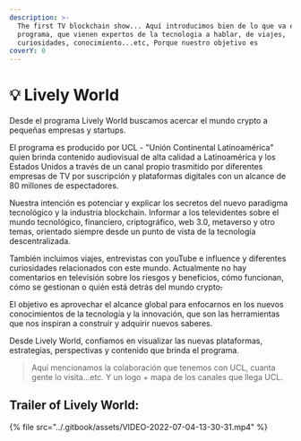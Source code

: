 ```yaml
---
description: >-
  The first TV blockchain show... Aquí introducimos bien de lo que va el
  programa, que vienen expertos de la tecnologia a hablar, de viajes,
  curiosidades, conocimiento...etc, Porque nuestro objetivo es
coverY: 0
---
```


# 💡 Lively World

>

Desde el programa Lively World buscamos acercar el mundo crypto a pequeñas empresas y startups.

El programa es producido por UCL - "Unión Continental Latinoamérica" quien brinda contenido audiovisual de alta calidad a Latinoamérica y los Estados Unidos a través de un canal propio trasmitido por diferentes empresas de TV por suscripción y plataformas digitales con un alcance de 80 millones de espectadores.

Nuestra intención es potenciar y  explicar  los secretos del nuevo paradigma tecnológico y la industria blockchain. Informar a los televidentes  sobre el mundo tecnológico, financiero, criptográfico, web 3.0, metaverso y otro temas, orientado siempre desde un punto de vista de la tecnología descentralizada.

También incluimos viajes, entrevistas con youTube e influence y diferentes curiosidades relacionados con este mundo. Actualmente  no hay comentarios en televisión sobre los riesgos y beneficios, cómo funcionan, cómo se gestionan o quién está detrás del mundo crypto~~.~~

El objetivo es aprovechar el alcance global para enfocarnos en los nuevos conocimientos de la tecnología y la innovación, que son las herramientas que nos inspiran a construir y adquirir nuevos saberes.

Desde Lively World, confiamos en visualizar las nuevas plataformas, estrategias, perspectivas  y contenido que brinda el programa.

> Aquí mencionamos la colaboración que tenemos con UCL, cuanta gente lo visita...etc. Y un logo + mapa de los canales que llega UCL.&#x20;

## Trailer of Lively World:&#x20;

{% file src="../.gitbook/assets/VIDEO-2022-07-04-13-30-31.mp4" %}
